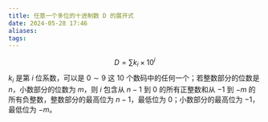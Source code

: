 ```yaml
---
title: 任意一个多位的十进制数 D 的展开式
date: 2024-05-28 17:46
aliases: 
tags: 
---
```

$$
D = \sum k_{i} \times 10^{i}
$$
$k_{i}$ 是第 $i$ 位系数，可以是 $0\sim 9$ 这 10 个数码中的任何一个；若整数部分的位数是 $n$，小数部分的位数为 $m$，则 $i$ 包含从 $n-1$ 到 $0$ 的所有正整数和从 $-1$ 到 $-m$ 的所有负整数，整数部分的最高位为 $n-1$，最低位为 $0$；小数部分的最高位为 $-1$，最低位为 $-m$。
